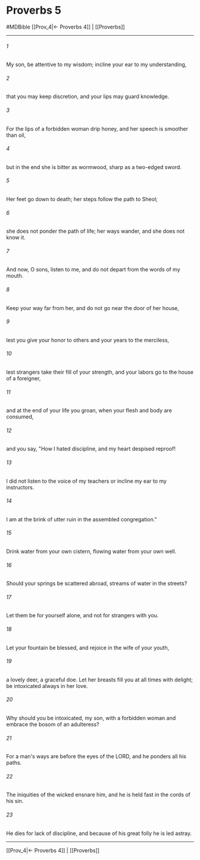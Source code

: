 # Proverbs 5
#MDBible
[[Prov_4|← Proverbs 4]] | [[Proverbs]]

***

###### 1 

My son, be attentive to my wisdom; incline your ear to my understanding, 

###### 2 

that you may keep discretion, and your lips may guard knowledge. 

###### 3 

For the lips of a forbidden woman drip honey, and her speech is smoother than oil, 

###### 4 

but in the end she is bitter as wormwood, sharp as a two-edged sword. 

###### 5 

Her feet go down to death; her steps follow the path to Sheol; 

###### 6 

she does not ponder the path of life; her ways wander, and she does not know it. 

###### 7 

And now, O sons, listen to me, and do not depart from the words of my mouth. 

###### 8 

Keep your way far from her, and do not go near the door of her house, 

###### 9 

lest you give your honor to others and your years to the merciless, 

###### 10 

lest strangers take their fill of your strength, and your labors go to the house of a foreigner, 

###### 11 

and at the end of your life you groan, when your flesh and body are consumed, 

###### 12 

and you say, "How I hated discipline, and my heart despised reproof! 

###### 13 

I did not listen to the voice of my teachers or incline my ear to my instructors. 

###### 14 

I am at the brink of utter ruin in the assembled congregation." 

###### 15 

Drink water from your own cistern, flowing water from your own well. 

###### 16 

Should your springs be scattered abroad, streams of water in the streets? 

###### 17 

Let them be for yourself alone, and not for strangers with you. 

###### 18 

Let your fountain be blessed, and rejoice in the wife of your youth, 

###### 19 

a lovely deer, a graceful doe. Let her breasts fill you at all times with delight; be intoxicated always in her love. 

###### 20 

Why should you be intoxicated, my son, with a forbidden woman and embrace the bosom of an adulteress? 

###### 21 

For a man's ways are before the eyes of the LORD, and he ponders all his paths. 

###### 22 

The iniquities of the wicked ensnare him, and he is held fast in the cords of his sin. 

###### 23 

He dies for lack of discipline, and because of his great folly he is led astray. 

***

[[Prov_4|← Proverbs 4]] | [[Proverbs]]
